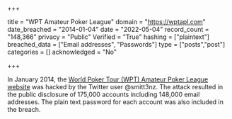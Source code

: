 +++

title = "WPT Amateur Poker League"
domain = "https://wptapl.com"
date_breached = "2014-01-04"
date = "2022-05-04"
record_count = "148,366"
privacy = "Public"
Verified = "True"
hashing = ["plaintext"]
breached_data = ["Email addresses", "Passwords"]
type = ["posts","post"]
categories = []
acknowledged = "No"


+++


In January 2014, the <a href="http://www.wptapl.com" target="_blank" rel="noopener">World Poker Tour (WPT) Amateur Poker League website</a> was hacked by the Twitter user @smitt3nz. The attack resulted in the public disclosure of 175,000 accounts including 148,000 email addresses. The plain text password for each account was also included in the breach.

